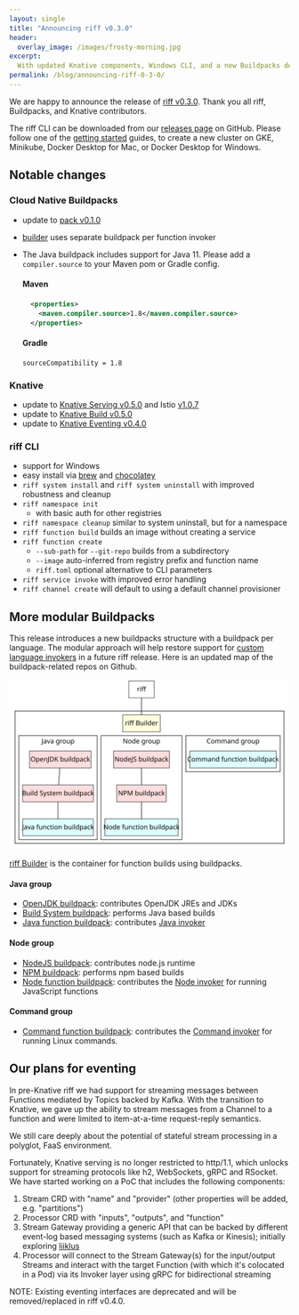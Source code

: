 ```yaml
---
layout: single
title: "Announcing riff v0.3.0"
header:
  overlay_image: /images/frosty-morning.jpg
excerpt:
  With updated Knative components, Windows CLI, and a new Buildpacks design for Functions
permalink: /blog/announcing-riff-0-3-0/
---
```


We are happy to announce the release of [riff v0.3.0](https://github.com/projectriff/riff/releases/tag/v0.3.0). Thank you all riff, Buildpacks, and Knative contributors.

The riff CLI can be downloaded from our [releases page](https://github.com/projectriff/riff/releases/tag/v0.3.0) on GitHub. Please follow one of the [getting started](/docs) guides, to create a new cluster on GKE, Minikube, Docker Desktop for Mac, or Docker Desktop for Windows.

## Notable changes

### Cloud Native Buildpacks

- update to [pack v0.1.0](https://github.com/buildpack/pack/releases/tag/v0.1.0)
- [builder](https://github.com/projectriff/builder/blob/v0.2.0/builder.toml) uses separate buildpack per function invoker 
- The Java buildpack includes support for Java 11.  Please add a `compiler.source` to your Maven pom or Gradle config.

  #### Maven
  ```xml
    <properties>
      <maven.compiler.source>1.8</maven.compiler.source>
    </properties>
  ```

  #### Gradle
  ```
  sourceCompatibility = 1.8
  ```

### Knative

- update to [Knative Serving v0.5.0](https://github.com/knative/serving/releases/tag/v0.5.0) and Istio [v1.0.7](https://github.com/knative/serving/pull/3668/files)
- update to [Knative Build v0.5.0](https://github.com/knative/build/releases/tag/v0.5.0)
- update to [Knative Eventing v0.4.0](https://github.com/knative/eventing/releases/tag/v0.4.0)

### riff CLI

- support for Windows
- easy install via [brew](https://formulae.brew.sh/formula/riff) and [chocolatey](https://chocolatey.org/packages/riff/0.3.0)
- `riff system install` and `riff system uninstall` with improved robustness and cleanup
- `riff namespace init`
    - with basic auth for other registries
- `riff namespace cleanup` similar to system uninstall, but for a namespace
- `riff function build` builds an image without creating a service
- `riff function create`
    - `--sub-path` for `--git-repo` builds from a subdirectory
    - `--image` auto-inferred from registry prefix and function name
    - `riff.toml` optional alternative to CLI parameters
- `riff service invoke` with improved error handling
- `riff channel create` will default to using a default channel provisioner

## More modular Buildpacks
This release introduces a new buildpacks structure with a buildpack per language. The modular approach will help restore support for [custom language invokers](https://github.com/projectriff/riff/issues/1093) in a future riff release.
Here is an updated map of the buildpack-related repos on Github.

![](/images/builders2.svg)

[riff Builder](https://github.com/projectriff/builder) is the container for function builds using buildpacks.

#### Java group
- [OpenJDK buildpack](https://github.com/cloudfoundry/openjdk-buildpack): contributes OpenJDK JREs and JDKs
- [Build System buildpack](https://github.com/cloudfoundry/build-system-buildpack): performs Java based builds
- [Java function buildpack](https://github.com/projectriff/java-function-buildpack): contributes [Java invoker](https://github.com/projectriff/java-function-invoker)

#### Node group
- [NodeJS buildpack](https://github.com/cloudfoundry/nodejs-cnb): contributes node.js runtime
- [NPM buildpack](https://github.com/cloudfoundry/npm-cnb): performs npm based builds
- [Node function buildpack](https://github.com/projectriff/node-function-buildpack): contributes the [Node  invoker](https://github.com/projectriff/node-function-invoker) for running JavaScript functions

#### Command group
- [Command function buildpack](https://github.com/projectriff/command-function-buildpack): contributes the [Command invoker](https://github.com/projectriff/command-function-invoker) for running Linux commands.


## Our plans for eventing
 
In pre-Knative riff we had support for streaming messages between Functions mediated by Topics backed by Kafka. With the transition to Knative, we gave up the ability to stream messages from a Channel to a function and were limited to item-at-a-time request-reply semantics.

We still care deeply about the potential of stateful stream processing in a polyglot, FaaS environment.

Fortunately, Knative serving is no longer restricted to http/1.1, which unlocks support for streaming protocols like h2, WebSockets, gRPC and RSocket. We have started working on a PoC that includes the following components:

1. Stream CRD with "name" and "provider" (other properties will be added, e.g. "partitions")
2. Processor CRD with "inputs", "outputs", and "function"
3. Stream Gateway providing a generic API that can be backed by different event-log based messaging systems (such as Kafka or Kinesis); initially exploring [liiklus](https://github.com/bsideup/liiklus)
4. Processor will connect to the Stream Gateway(s) for the input/output Streams and interact with the target Function (with which it's colocated in a Pod) via its Invoker layer using gRPC for bidirectional streaming

NOTE: Existing eventing interfaces are deprecated and will be removed/replaced in riff v0.4.0.

